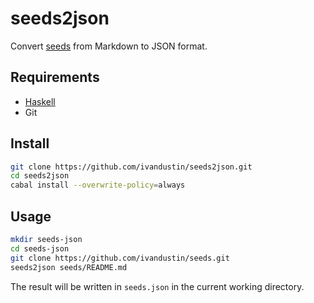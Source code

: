 # seeds2json

Convert [seeds](https://github.com/ivandustin/seeds) from Markdown to JSON format.

## Requirements

- [Haskell](https://www.haskell.org/ghcup/)
- Git

## Install

```bash
git clone https://github.com/ivandustin/seeds2json.git
cd seeds2json
cabal install --overwrite-policy=always
```

## Usage

```bash
mkdir seeds-json
cd seeds-json
git clone https://github.com/ivandustin/seeds.git
seeds2json seeds/README.md
```

The result will be written in `seeds.json` in the current working directory.
